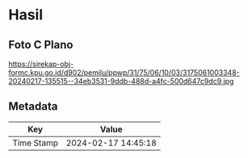 # Hasil

## Foto C Plano

https://sirekap-obj-formc.kpu.go.id/d902/pemilu/ppwp/31/75/06/10/03/3175061003348-20240217-135515--34eb3531-9ddb-488d-a4fc-500d647c9dc9.jpg


## Metadata

| Key        | Value               |
| ---------- | ------------------- |
| Time Stamp | 2024-02-17 14:45:18 |



